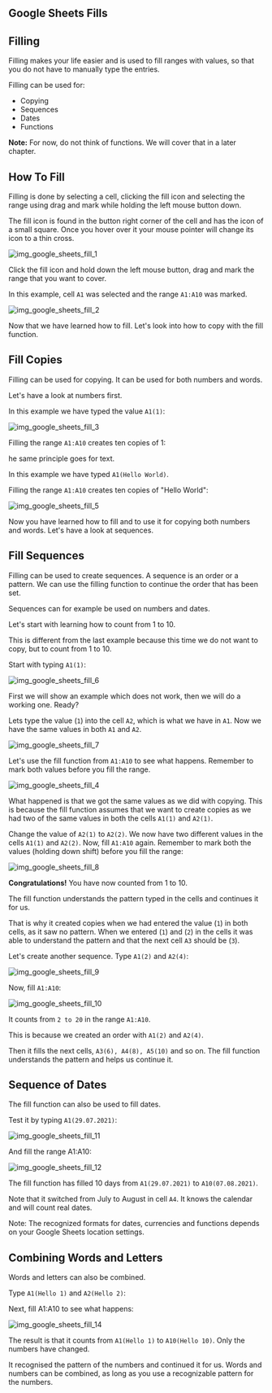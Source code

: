 Google Sheets Fills
---


Filling
---
Filling makes your life easier and is used to fill ranges with values, so that you do not have to manually type the entries.

Filling can be used for:


- Copying
- Sequences
- Dates
- Functions


**Note:** For now, do not think of functions. We will cover that in a later chapter.



How To Fill
---
Filling is done by selecting a cell, clicking the fill icon and selecting the range using drag and mark while holding the left mouse button down.

The fill icon is found in the button right corner of the cell and has the icon of a small square. Once you hover over it your mouse pointer will change its icon to a thin cross.

![img_google_sheets_fill_1](https://user-images.githubusercontent.com/47166768/191942506-5cbe3a9c-8a46-4e73-8662-10aadf319647.png)

Click the fill icon and hold down the left mouse button, drag and mark the range that you want to cover.

In this example, cell `A1` was selected and the range `A1:A10` was marked.

![img_google_sheets_fill_2](https://user-images.githubusercontent.com/47166768/191942792-59847ac3-b837-413f-a8e6-a8f299dbfd54.png)

Now that we have learned how to fill. Let's look into how to copy with the fill function.



Fill Copies
---
Filling can be used for copying. It can be used for both numbers and words.

Let's have a look at numbers first.

In this example we have typed the value `A1(1)`:

![img_google_sheets_fill_3](https://user-images.githubusercontent.com/47166768/191942890-fcab12aa-935b-44b0-9631-e240b68333fd.png)

Filling the range `A1:A10` creates ten copies of 1:

he same principle goes for text.

In this example we have typed `A1(Hello World)`.

Filling the range `A1:A10` creates ten copies of "Hello World":


![img_google_sheets_fill_5](https://user-images.githubusercontent.com/47166768/191943042-7abd94ce-a14f-4ec8-95d4-eced213e616f.png)

Now you have learned how to fill and to use it for copying both numbers and words. Let's have a look at sequences.



Fill Sequences
---
Filling can be used to create sequences. A sequence is an order or a pattern. We can use the filling function to continue the order that has been set.

Sequences can for example be used on numbers and dates.

Let's start with learning how to count from 1 to 10.

This is different from the last example because this time we do not want to copy, but to count from 1 to 10.

Start with typing `A1(1)`:



![img_google_sheets_fill_6](https://user-images.githubusercontent.com/47166768/191943451-00de4051-3f1a-48a8-94a5-e3945a5e19ef.png)




First we will show an example which does not work, then we will do a working one. Ready?

Lets type the value (`1`) into the cell `A2`, which is what we have in `A1`. Now we have the same values in both `A1` and `A2`.


![img_google_sheets_fill_7](https://user-images.githubusercontent.com/47166768/191943663-bd9521e2-e7d5-452e-9763-ef70b00911e1.png)





Let's use the fill function from `A1:A10` to see what happens. Remember to mark both values before you fill the range.

![img_google_sheets_fill_4](https://user-images.githubusercontent.com/47166768/191943826-25dd9323-442e-4eae-b7b9-795a213c2e56.png)





What happened is that we got the same values as we did with copying. This is because the fill function assumes that we want to create copies as we had two of the same values in both the cells `A1(1)` and `A2(1)`.

Change the value of `A2(1)` to `A2(2)`. We now have two different values in the cells `A1(1)` and `A2(2)`. Now, fill `A1:A10` again. Remember to mark both the values (holding down shift) before you fill the range:

![img_google_sheets_fill_8](https://user-images.githubusercontent.com/47166768/191944014-5735bcb6-02fa-44a0-b9ee-5e54f327eedf.png)




**Congratulations!** You have now counted from 1 to 10.

The fill function understands the pattern typed in the cells and continues it for us.

That is why it created copies when we had entered the value (`1`) in both cells, as it saw no pattern. When we entered (`1`) and (`2`) in the cells it was able to understand the pattern and that the next cell `A3` should be (`3`).

Let's create another sequence. Type `A1(2)` and `A2(4)`:

![img_google_sheets_fill_9](https://user-images.githubusercontent.com/47166768/191944237-3e926dbd-d655-4b9f-a6a6-6d55b5b58c18.png)



Now, fill `A1:A10`:


![img_google_sheets_fill_10](https://user-images.githubusercontent.com/47166768/191944291-0d2fbe59-8107-4f3b-b87b-caec67f05a2b.png)




It counts from `2 to 20` in the range `A1:A10`.

This is because we created an order with `A1(2)` and `A2(4)`.

Then it fills the next cells, `A3(6), A4(8), A5(10)` and so on. The fill function understands the pattern and helps us continue it.








Sequence of Dates
---
The fill function can also be used to fill dates.

Test it by typing `A1(29.07.2021)`:

![img_google_sheets_fill_11](https://user-images.githubusercontent.com/47166768/191945412-5fbe8f99-33a2-41a4-bcaa-00bf519ca1a2.png)





And fill the range A1:A10:

![img_google_sheets_fill_12](https://user-images.githubusercontent.com/47166768/191945435-ab3d19a8-cff6-4aa6-bd94-0f2bc9f8856d.png)






The fill function has filled 10 days from `A1(29.07.2021)` to `A10(07.08.2021)`.

Note that it switched from July to August in cell `A4`. It knows the calendar and will count real dates.

Note: The recognized formats for dates, currencies and functions depends on your Google Sheets location settings.






Combining Words and Letters
---
Words and letters can also be combined.

Type `A1(Hello 1)` and `A2(Hello 2)`:



Next, fill A1:A10 to see what happens:

![img_google_sheets_fill_14](https://user-images.githubusercontent.com/47166768/191946338-dc80e432-e847-4135-b323-220084ec1f2d.png)





The result is that it counts from `A1(Hello 1)` to `A10(Hello 10)`. Only the numbers have changed.

It recognised the pattern of the numbers and continued it for us. Words and numbers can be combined, as long as you use a recognizable pattern for the numbers.


